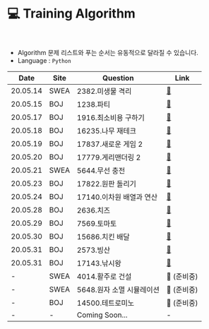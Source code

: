 # :computer: Training Algorithm

<br>

- Algorithm 문제 리스트와 푸는 순서는 유동적으로 달라질 수 있습니다.
- Language : `Python`

| Date     | Site | Question                  | Link                                                         |
| -------- | ---- | ------------------------- | ------------------------------------------------------------ |
| 20.05.14 | SWEA | 2382.미생물 격리          | <a href="https://github.com/wally-wally/training_algorithm/blob/master/algorithm/SWEA/2382.%EB%AF%B8%EC%83%9D%EB%AC%BC%20%EA%B2%A9%EB%A6%AC/2382.py" target="_blank">:link:</a> |
| 20.05.15 | BOJ  | 1238.파티                 | <a href="https://github.com/wally-wally/training_algorithm/blob/master/algorithm/BOJ/1238.파티/1238.py" target="_blank">:link:</a> |
| 20.05.17 | BOJ  | 1916.최소비용 구하기      | <a href="https://github.com/wally-wally/training_algorithm/blob/master/algorithm/BOJ/1916.최소비용구하기/1916.py" target="_blank">:link:</a> |
| 20.05.18 | BOJ  | 16235.나무 재테크         | <a href="https://github.com/wally-wally/training_algorithm/blob/master/algorithm/BOJ/16235.나무재테크/16235.py" target="_blank">:link:</a> |
| 20.05.19 | BOJ  | 17837.새로운 게임 2       | <a href="https://github.com/wally-wally/training_algorithm/blob/master/algorithm/BOJ/17837.새로운게임2/17837.py" target="_blank">:link:</a> |
| 20.05.20 | BOJ  | 17779.게리맨더링 2        | <a href="https://github.com/wally-wally/training_algorithm/blob/master/algorithm/BOJ/17779.게리맨더링2/17779.py" target="_blank">:link:</a> |
| 20.05.21 | SWEA | 5644.무선 충전            | <a href="https://github.com/wally-wally/training_algorithm/blob/master/algorithm/SWEA/5644.무선충전/5644.py" target="_blank">:link:</a> |
| 20.05.23 | BOJ  | 17822.원판 돌리기         | <a href="https://github.com/wally-wally/training_algorithm/blob/master/algorithm/BOJ/17822.원판돌리기/17822.py" target="_blank">:link:</a> |
| 20.05.24 | BOJ  | 17140.이차원 배열과 연산  | <a href="https://github.com/wally-wally/training_algorithm/blob/master/algorithm/BOJ/17140.이차원배열과연산/17140.py" target="_blank">:link:</a> |
| 20.05.28 | BOJ  | 2636.치즈                 | <a href="https://github.com/wally-wally/training_algorithm/blob/master/algorithm/BOJ/2636.치즈/2636.py" target="_blank">:link:</a> |
| 20.05.29 | BOJ  | 7569.토마토               | <a href="https://github.com/wally-wally/training_algorithm/blob/master/algorithm/BOJ/7569.토마토/7569.py" target="_blank">:link:</a> |
| 20.05.30 | BOJ  | 15686.치킨 배달           | <a href="https://github.com/wally-wally/training_algorithm/blob/master/algorithm/BOJ/15686.치킨배달/15686.py" target="_blank">:link:</a> |
| 20.05.31 | BOJ  | 2573.빙산                 | <a href="https://github.com/wally-wally/training_algorithm/blob/master/algorithm/BOJ/2573.빙산/2573.py" target="_blank">:link:</a> |
| 20.05.31 | BOJ  | 17143.낚시왕              | <a href="https://github.com/wally-wally/training_algorithm/blob/master/algorithm/BOJ/17143.낚시왕/17143.py" target="_blank">:link:</a> |
| -        | SWEA | 4014.활주로 건설          | :link: (준비중)                                              |
| -        | SWEA | 5648.원자 소멸 시뮬레이션 | :link: (준비중)                                              |
| -        | BOJ  | 14500.테트로미노          | :link: (준비중)                                              |
| -        | -    | Coming Soon...            | -                                                            |
